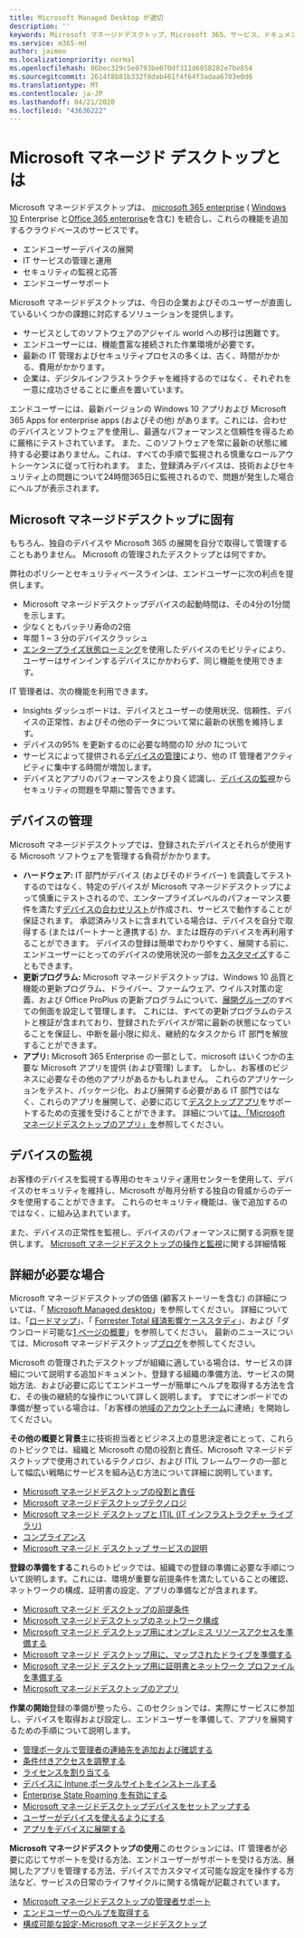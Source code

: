 ```yaml
---
title: Microsoft Managed Desktop が適切
description: ''
keywords: Microsoft マネージドデスクトップ、Microsoft 365、サービス、ドキュメント
ms.service: m365-md
author: jaimeo
ms.localizationpriority: normal
ms.openlocfilehash: 86bec329c5e0793be070df311d6058282e7be854
ms.sourcegitcommit: 2614f8b81b332f8dab461f4f64f3adaa6703e0d6
ms.translationtype: MT
ms.contentlocale: ja-JP
ms.lasthandoff: 04/21/2020
ms.locfileid: "43636222"
---
```

# <a name="what-is-microsoft-managed-desktop"></a>Microsoft マネージド デスクトップとは


Microsoft マネージドデスクトップは、 [microsoft 365 enterprise](https://docs.microsoft.com/microsoft-365/enterprise/microsoft-365-overview) ( [Windows 10](https://docs.microsoft.com/windows/windows-10/) Enterprise と[Office 365 enterprise](https://www.microsoft.com/microsoft-365/business/compare-more-office-365-for-business-plans)を含む) を統合し、これらの機能を追加するクラウドベースのサービスです。

- エンドユーザーデバイスの展開
- IT サービスの管理と運用
- セキュリティの監視と応答
- エンドユーザーサポート

Microsoft マネージドデスクトップは、今日の企業およびそのユーザーが直面しているいくつかの課題に対応するソリューションを提供します。
- サービスとしてのソフトウェアのアジャイル world への移行は困難です。
- エンドユーザーには、機能豊富な接続された作業環境が必要です。
- 最新の IT 管理およびセキュリティプロセスの多くは、古く、時間がかかる、費用がかかります。
- 企業は、デジタルインフラストラクチャを維持するのではなく、それぞれを一意に成功させることに重点を置いています。

エンドユーザーには、最新バージョンの Windows 10 アプリおよび Microsoft 365 Apps for enterprise apps (およびその他) があります。これには、合わせのデバイスとソフトウェアを使用し、最適なパフォーマンスと信頼性を得るために厳格にテストされています。 また、このソフトウェアを常に最新の状態に維持する必要はありません。これは、すべての手順で監視される慎重なロールアウトシーケンスに従って行われます。 また、登録済みデバイスは、技術およびセキュリティ上の問題について24時間365日に監視されるので、問題が発生した場合にヘルプが表示されます。


## <a name="unique-to-microsoft-managed-desktop"></a>Microsoft マネージドデスクトップに固有

もちろん、独自のデバイスや Microsoft 365 の展開を自分で取得して管理することもありません。 Microsoft の管理されたデスクトップとは何ですか。

弊社のポリシーとセキュリティベースラインは、エンドユーザーに次の利点を提供します。

- Microsoft マネージドデスクトップデバイスの起動時間は、その4分の1分間を示します。
- 少なくともバッテリ寿命の2倍
- 年間 1 ~ 3 分のデバイスクラッシュ
- [エンタープライズ状態ローミング](https://docs.microsoft.com/azure/active-directory/devices/enterprise-state-roaming-overview)を使用したデバイスのモビリティにより、ユーザーはサインインするデバイスにかかわらず、同じ機能を使用できます。

IT 管理者は、次の機能を利用できます。

- Insights ダッシュボードは、デバイスとユーザーの使用状況、信頼性、デバイスの正常性、およびその他のデータについて常に最新の状態を維持します。
- デバイスの95% を更新するのに必要な時間の*10 分の 1*について
- サービスによって提供される[デバイスの管理](#device-management)により、他の IT 管理者アクティビティに集中する時間が増加します。
- デバイスとアプリのパフォーマンスをより良く認識し、[デバイスの監視](#device-monitoring)からセキュリティの問題を早期に警告できます。

## <a name="device-management"></a>デバイスの管理
Microsoft マネージドデスクトップでは、登録されたデバイスとそれらが使用する Microsoft ソフトウェアを管理する負荷がかかります。

- **ハードウェア:** IT 部門がデバイス (およびそのドライバー) を調査してテストするのではなく、特定のデバイスが Microsoft マネージドデスクトップによって慎重にテストされるので、エンタープライズレベルのパフォーマンス要件を満たす[デバイスの合わせリスト](../service-description/device-list.md)が作成され、サービスで動作することが保証されます。 承認済みリストに含まれている場合は、デバイスを自分で取得する (またはパートナーと連携する) か、または既存のデバイスを再利用することができます。 デバイスの登録は簡単でわかりやすく、展開する前に、エンドユーザーにとってのデバイスの使用状況の一部を[カスタマイズ](../working-with-managed-desktop/config-setting-overview.md)することもできます。
- **更新プログラム:** Microsoft マネージドデスクトップは、Windows 10 品質と機能の更新プログラム、ドライバー、ファームウェア、ウイルス対策の定義、および Office ProPlus の更新プログラムについて、[展開グループ](../service-description/updates.md)のすべての側面を設定して管理します。 これには、すべての更新プログラムのテストと検証が含まれており、登録されたデバイスが常に最新の状態になっていることを保証し、中断を最小限に抑え、継続的なタスクから IT 部門を解放することができます。
- **アプリ:** Microsoft 365 Enterprise の一部として、microsoft はいくつかの主要な Microsoft アプリを提供 (および管理) します。 しかし、お客様のビジネスに必要なその他のアプリがあるかもしれません。 これらのアプリケーションをテスト、パッケージ化、および展開する必要がある IT 部門ではなく、これらのアプリを展開して、必要に応じて[デスクトップアプリ](https://docs.microsoft.com/fasttrack/win-10-desktop-app-assure)をサポートするための支援を受けることができます。 詳細について[は、「Microsoft マネージドデスクトップのアプリ」を](../get-ready/apps.md)参照してください。


## <a name="device-monitoring"></a>デバイスの監視

お客様のデバイスを監視する専用のセキュリティ運用センターを使用して、デバイスのセキュリティを維持し、Microsoft が毎月分析する独自の脅威からのデータを使用することができます。 これらのセキュリティ機能は、後で追加するのではなく、に組み込まれています。

また、デバイスの正常性を監視し、デバイスのパフォーマンスに関する洞察を提供します。 [Microsoft マネージドデスクトップの操作と監視](../service-description/operations-and-monitoring.md)に関する詳細情報


## <a name="need-more-details"></a>詳細が必要な場合
Microsoft マネージドデスクトップの価値 (顧客ストーリーを含む) の詳細については、「 [Microsoft Managed desktop](https://aka.ms/mmd)」を参照してください。 詳細については、「[ロードマップ](https://aka.ms/AA6jiam)」、「 [Forrester Total 経済影響ケーススタディ](https://github.com/MicrosoftDocs/microsoft-365-docs/raw/public/microsoft-365/managed-desktop/intro/downloads/forrester-tei-study.pdf)」、および「ダウンロード可能な[1 ページの概要](https://aka.ms/AA6ob3h)」を参照してください。 最新のニュースについては、Microsoft マネージドデスクトップ[ブログ](https://aka.ms/AA6l2dd)を参照してください。

Microsoft の管理されたデスクトップが組織に適している場合は、サービスの詳細について説明する追加ドキュメント、登録する組織の準備方法、サービスの開始方法、および必要に応じてエンドユーザーが簡単にヘルプを取得する方法を含む、その後の継続的な操作について詳しく説明します。 すでにオンボードでの準備が整っている場合は、「お客様の[地域のアカウントチーム](https://pages.email.office.com/contactmmd/)に連絡」を開始してください。

**その他の概要と背景**主に技術担当者とビジネス上の意思決定者にとって、これらのトピックでは、組織と Microsoft の間の役割と責任、Microsoft マネージドデスクトップで使用されているテクノロジ、および ITIL フレームワークの一部として幅広い戦略にサービスを組み込む方法について詳細に説明しています。

- [Microsoft マネージドデスクトップの役割と責任](roles-and-responsibilities.md)
- [Microsoft マネージドデスクトップテクノロジ](technologies.md)
- [Microsoft マネージド デスクトップと ITIL (IT インフラストラクチャ ライブラリ)](../MMD-and-ITSM.md)
- [コンプライアンス](compliance.md)
- [Microsoft マネージド デスクトップ サービスの説明](https://docs.microsoft.com/microsoft-365/managed-desktop/service-description/)

**登録の準備をする**これらのトピックでは、組織での登録の準備に必要な手順について説明します。これには、環境が重要な前提条件を満たしていることの確認、ネットワークの構成、証明書の設定、アプリの準備などが含まれます。

- [Microsoft マネージド デスクトップの前提条件](../get-ready/prerequisites.md)
- [Microsoft マネージドデスクトップのネットワーク構成](../get-ready/network.md)
- [Microsoft マネージド デスクトップ用にオンプレミス リソースアクセスを準備する](../get-ready/authentication.md)
- [Microsoft マネージド デスクトップ用に、マップされたドライブを準備する](../get-ready/mapped-drives.md)
- [Microsoft マネージド デスクトップ用に証明書とネットワーク プロファイルを準備する](../get-ready/certs-wifi-lan.md)
- [Microsoft マネージドデスクトップのアプリ](../get-ready/apps.md)

**作業の開始**登録の準備が整ったら、このセクションでは、実際にサービスに参加し、デバイスを取得および設定し、エンドユーザーを準備して、アプリを展開するための手順について説明します。

- [管理ポータルで管理者の連絡先を追加および確認する](../get-started/add-admin-contacts.md)
- [条件付きアクセスを調整する](../get-started/conditional-access.md)
- [ライセンスを割り当てる](../get-started/assign-licenses.md)
- [デバイスに Intune ポータルサイトをインストールする](../get-started/company-portal.md)
- [Enterprise State Roaming を有効にする](../get-started/enterprise-state-roaming.md)
- [Microsoft マネージドデスクトップデバイスをセットアップする](../get-started/set-up-devices.md)
- [ユーザーがデバイスを使えるようにする](../get-started/get-started-devices.md)
- [アプリをデバイスに展開する](../get-started/deploy-apps.md)

**Microsoft マネージドデスクトップの使用**このセクションには、IT 管理者が必要に応じてサポートを受ける方法、エンドユーザーがサポートを受ける方法、展開したアプリを管理する方法、デバイスでカスタマイズ可能な設定を操作する方法など、サービスの日常のライフサイクルに関する情報が記載されています。

- [Microsoft マネージドデスクトップの管理者サポート](../working-with-managed-desktop/admin-support.md)
- [エンドユーザーのヘルプを取得する](../working-with-managed-desktop/end-user-support.md)
- [構成可能な設定-Microsoft マネージドデスクトップ](../working-with-managed-desktop/config-setting-overview.md)





<!--When you enroll in Microsoft Managed Desktop, Microsoft provides you with devices that are configured to join your Azure Active Directory tenant. Windows 10, Office 365, and some apps and features associated with [Microsoft 365 Enterprise E5](https://www.microsoft.com/microsoft-365/compare-all-microsoft-365-plans) are installed (by Microsoft) on your devices. When your employees who are using these devices need help, they contact Microsoft Managed Desktop support (provided by Microsoft) through a custom chat app.--> 

<!--With Microsoft Managed Desktop, you get **software as a service** (Microsoft 365 E5), **Device as a service** (Microsoft Surface devices ready to use), and **IT support as a service** (Help desk and more).--> 
 
